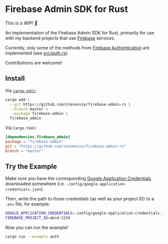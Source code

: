 # Firebase Admin SDK for Rust

_This is a WIP! 🚧_

An implementation of the Firebase Admin SDK for Rust, primarily for use with my
backend projects that use [Firebase](https://firebase.google.com) services.

Currently, only some of the methods from [Firebase Authentication](https://firebase.google.com/docs/auth) are implemented (see [src/auth.rs](./src/auth.rs)).

Contributions are welcome!

## Install

Via [`cargo-edit`](https://github.com/killercup/cargo-edit):

```bash
cargo add \
  --git https://github.com/stevenxie/firebase-admin-rs \
  --branch master \
  --package firebase-admin \
  firebase_admin
```

Via `Cargo.toml`:

```toml
[dependencies.firebase_admin]
package = "firebase-admin"
git = "https://github.com/stevenxie/firebase-admin-rs"
branch = "master"
```

## Try the Example

Make sure you have the corresponding [Google Application Credentials](https://cloud.google.com/docs/authentication/production) downloaded somewhere (i.e. `.config/google-application-credentials.json`).

Then, write the path to those credentials (as well as your project ID) to a
`.env` file, for example:

```bash
GOOGLE_APPLICATION_CREDENTIALS=.config/google-application-credentials.json
FIREBASE_PROJECT_ID=abcd-1234
```

Now you can run the example!

```bash
cargo run --example auth
```
